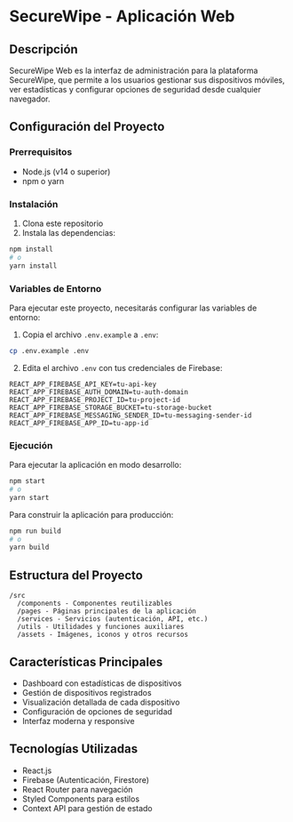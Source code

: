 # SecureWipe - Aplicación Web

## Descripción
SecureWipe Web es la interfaz de administración para la plataforma SecureWipe, que permite a los usuarios gestionar sus dispositivos móviles, ver estadísticas y configurar opciones de seguridad desde cualquier navegador.

## Configuración del Proyecto

### Prerrequisitos
- Node.js (v14 o superior)
- npm o yarn

### Instalación
1. Clona este repositorio
2. Instala las dependencias:
```bash
npm install
# o
yarn install
```

### Variables de Entorno
Para ejecutar este proyecto, necesitarás configurar las variables de entorno:

1. Copia el archivo `.env.example` a `.env`:
```bash
cp .env.example .env
```

2. Edita el archivo `.env` con tus credenciales de Firebase:
```
REACT_APP_FIREBASE_API_KEY=tu-api-key
REACT_APP_FIREBASE_AUTH_DOMAIN=tu-auth-domain
REACT_APP_FIREBASE_PROJECT_ID=tu-project-id
REACT_APP_FIREBASE_STORAGE_BUCKET=tu-storage-bucket
REACT_APP_FIREBASE_MESSAGING_SENDER_ID=tu-messaging-sender-id
REACT_APP_FIREBASE_APP_ID=tu-app-id
```

### Ejecución
Para ejecutar la aplicación en modo desarrollo:
```bash
npm start
# o
yarn start
```

Para construir la aplicación para producción:
```bash
npm run build
# o
yarn build
```

## Estructura del Proyecto
```
/src
  /components - Componentes reutilizables
  /pages - Páginas principales de la aplicación
  /services - Servicios (autenticación, API, etc.)
  /utils - Utilidades y funciones auxiliares
  /assets - Imágenes, iconos y otros recursos
```

## Características Principales
- Dashboard con estadísticas de dispositivos
- Gestión de dispositivos registrados
- Visualización detallada de cada dispositivo
- Configuración de opciones de seguridad
- Interfaz moderna y responsive

## Tecnologías Utilizadas
- React.js
- Firebase (Autenticación, Firestore)
- React Router para navegación
- Styled Components para estilos
- Context API para gestión de estado
